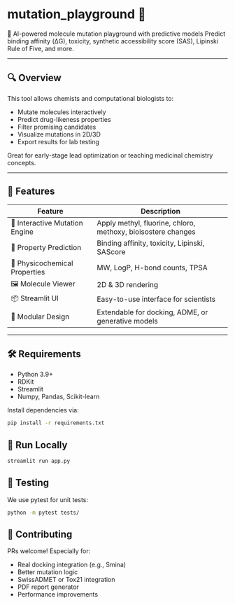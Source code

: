 # mutation_playground 🧬

🧪 AI-powered molecule mutation playground with predictive models
Predict binding affinity (ΔG), toxicity, synthetic accessibility score (SAS), Lipinski Rule of Five, and more.

---

## 🔍 Overview

This tool allows chemists and computational biologists to:
- Mutate molecules interactively
- Predict drug-likeness properties
- Filter promising candidates
- Visualize mutations in 2D/3D
- Export results for lab testing

Great for early-stage lead optimization or teaching medicinal chemistry concepts.

---

## 🚀 Features

| Feature | Description |
|--------|-------------|
| 🧪 Interactive Mutation Engine | Apply methyl, fluorine, chloro, methoxy, bioisostere changes |
| 💊 Property Prediction | Binding affinity, toxicity, Lipinski, SAScore |
| 🧮 Physicochemical Properties | MW, LogP, H-bond counts, TPSA |
| 🖼️ Molecule Viewer | 2D & 3D rendering
| 📦 Streamlit UI | Easy-to-use interface for scientists
| 🧠 Modular Design | Extendable for docking, ADME, or generative models

---

## 🛠 Requirements

- Python 3.9+
- RDKit
- Streamlit
- Numpy, Pandas, Scikit-learn

Install dependencies via:

```bash
pip install -r requirements.txt
```

## 🚀 Run Locally
```bash
streamlit run app.py
```

## 🧪 Testing
We use pytest for unit tests:
```bash
python -m pytest tests/
```

## 🤝 Contributing

PRs welcome! Especially for:

* Real docking integration (e.g., Smina)
* Better mutation logic
* SwissADMET or Tox21 integration
* PDF report generator
* Performance improvements